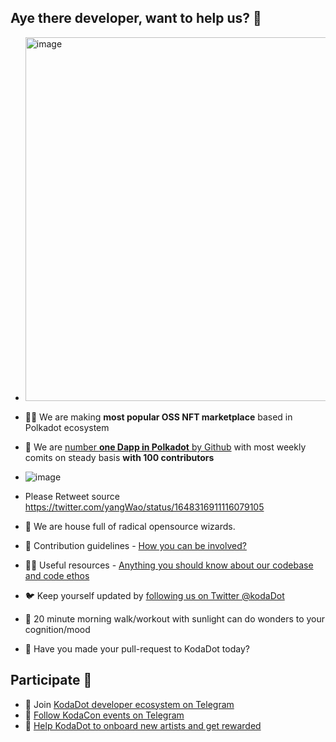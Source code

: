 ## Aye there developer, want to help us? 👋
 
- <img width="582" alt="image" src="https://user-images.githubusercontent.com/5887929/221959431-1e5e2129-de1a-43e8-977d-6f59ab547859.png">

- 🙋‍♀️ We are making **most popular OSS NFT marketplace** based in Polkadot ecosystem
- 🥇 We are [number **one Dapp in Polkadot** by Github](https://github.com/topics/polkadot) with most weekly comits on steady basis **with 100 contributors**
- ![image](https://user-images.githubusercontent.com/5887929/233139474-b55a2480-168c-4f0e-8ce4-74ecc6fc53bb.png)
- Please Retweet source https://twitter.com/yangWao/status/1648316911116079105
- 🧙 We are house full of radical opensource wizards.
- 🌈 Contribution guidelines - [How you can be involved?](https://github.com/kodadot/nft-gallery/blob/main/CONTRIBUTING.md)
- 👩‍💻 Useful resources - [Anything you should know about our codebase and code ethos](https://docs.kodadot.xyz)
- 🐦 Keep yourself updated by [following us on Twitter @kodaDot](https://twitter.com/kodadot)
- 🌅 20 minute morning walk/workout with sunlight can do wonders to your cognition/mood
- 🔁 Have you made your pull-request to KodaDot today?

Participate 🙌
---
- 🙌 Join [KodaDot developer ecosystem on Telegram](https://t.me/kodadot_eco)
- 🥳 [Follow KodaCon events on Telegram](https://t.me/kodacon)
- 🤑 [Help KodaDot to onboard new artists and get rewarded](https://docs.kodadot.xyz/referral-program.html)

